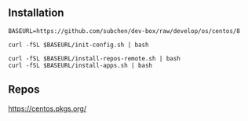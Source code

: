 ## Installation

```
BASEURL=https://github.com/subchen/dev-box/raw/develop/os/centos/8

curl -fSL $BASEURL/init-config.sh | bash

curl -fSL $BASEURL/install-repos-remote.sh | bash
curl -fSL $BASEURL/install-apps.sh | bash
```


## Repos

https://centos.pkgs.org/
